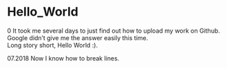 # Hello_World

0
It took me several days to just find out how to upload my work on Github.  
Google didn’t give me the answer easily this time.  
Long story short, Hello World :).  

07.2018
Now I know how to break lines. 
